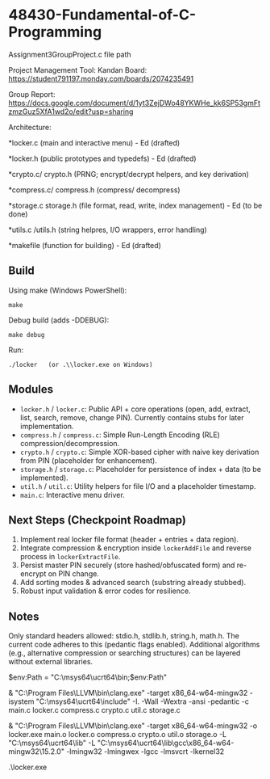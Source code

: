 # 48430-Fundamental-of-C-Programming
Assignment3GroupProject.c file path

Project Management Tool: Kandan Board: https://student791197.monday.com/boards/2074235491

Group Report: https://docs.google.com/document/d/1yt3ZejDWo48YKWHe_kk6SP53gmFtzmzGuz5XfA1wd2o/edit?usp=sharing 

Architecture:

*locker.c (main and interactive menu) - Ed (drafted)

*locker.h (public prototypes and typedefs) - Ed (drafted)

*crypto.c/ crypto.h (PRNG; encrypt/decrypt helpers, and key derivation)

*compress.c/ compress.h (compress/ decompress)

*storage.c storage.h (file format, read, write, index management) - Ed (to be done)

*utils.c /utils.h (string helpres, I/O wrappers, error handling)

*makefile (function for building) - Ed (drafted)

## Build

Using make (Windows PowerShell):

```
make
```

Debug build (adds -DDEBUG):

```
make debug
```

Run:

```
./locker   (or .\\locker.exe on Windows)
```

## Modules

- `locker.h` / `locker.c`: Public API + core operations (open, add, extract, list, search, remove, change PIN). Currently contains stubs for later implementation.
- `compress.h` / `compress.c`: Simple Run-Length Encoding (RLE) compression/decompression.
- `crypto.h` / `crypto.c`: Simple XOR-based cipher with naive key derivation from PIN (placeholder for enhancement).
- `storage.h` / `storage.c`: Placeholder for persistence of index + data (to be implemented).
- `util.h` / `util.c`: Utility helpers for file I/O and a placeholder timestamp.
- `main.c`: Interactive menu driver.

## Next Steps (Checkpoint Roadmap)
1. Implement real locker file format (header + entries + data region).
2. Integrate compression & encryption inside `lockerAddFile` and reverse process in `lockerExtractFile`.
3. Persist master PIN securely (store hashed/obfuscated form) and re-encrypt on PIN change.
4. Add sorting modes & advanced search (substring already stubbed).
5. Robust input validation & error codes for resilience.

## Notes
Only standard headers allowed: stdio.h, stdlib.h, string.h, math.h. The current code adheres to this (pedantic flags enabled). Additional algorithms (e.g., alternative compression or searching structures) can be layered without external libraries.


$env:Path = "C:\msys64\ucrt64\bin;$env:Path"


& "C:\Program Files\LLVM\bin\clang.exe" -target x86_64-w64-mingw32 -isystem "C:\msys64\ucrt64\include" -I. -Wall -Wextra -ansi -pedantic -c main.c locker.c compress.c crypto.c util.c storage.c


& "C:\Program Files\LLVM\bin\clang.exe" -target x86_64-w64-mingw32 -o locker.exe main.o locker.o compress.o crypto.o util.o storage.o -L "C:\msys64\ucrt64\lib" -L "C:\msys64\ucrt64\lib\gcc\x86_64-w64-mingw32\15.2.0" -lmingw32 -lmingwex -lgcc -lmsvcrt -lkernel32 




.\locker.exe



